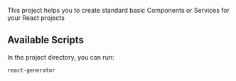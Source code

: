This project helps you to create standard basic Components or Services for your React projects

## Available Scripts

In the project directory, you can run:

`react-generator`